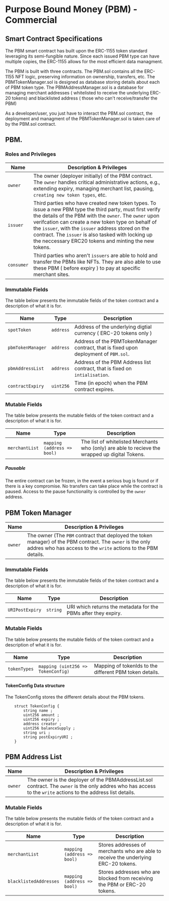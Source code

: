# Purpose Bound Money (PBM) - Commercial

## Smart Contract Specifications

The PBM smart contract has built upon the ERC-1155 token standard leveraging its semi-fungible nature. Since each issued PBM type can have multiple copies, the ERC-1155 allows for the most efficient data managment.

The PBM is built with three contracts. The PBM.sol contains all the ERC-1155 NFT logic, preserving information on ownership, transfers, etc. The PBMTokenManager.sol is designed as database storing details about each of PBM token type. The PBMAddressManager.sol is a database for managing merchant addresses ( whitelisted to receive the underlying ERC-20 tokens) and blacklisted address ( those who can't receive/transfer the PBM)

As a developer/user, you just have to interact the PBM.sol contract, the deployment and managment of the PBMTokenManager.sol is taken care of by the PBM.sol contract.

## PBM.

### Roles and Privileges

| Name       | Description & Privileges                                                                                                                                                                                                                                                                                                                                                                      |
| ---------- | --------------------------------------------------------------------------------------------------------------------------------------------------------------------------------------------------------------------------------------------------------------------------------------------------------------------------------------------------------------------------------------------- |
| `owner`    | The owner (deployer initially) of the PBM contract. The `owner` handles critical administrative actions, e.g., extending expiry, managing merchant list, pausing, `creating new token types`, etc.                                                                                                                                                                                            |
| `issuer`   | Third parties who have created new token types. To issue a new PBM type the third party, must first verify the details of the PBM with the `owner`. The `owner` upon verifcation can create a new token type on behalf of the `issuer`, with the `issuer` address stored on the contract. The `issuer` is also tasked with locking up the neccessary ERC20 tokens and minting the new tokens. |
| `consumer` | Third parties who aren't `issuers` are able to hold and transfer the PBMs like NFTs. They are also able to use these PBM ( before expiry ) to pay at specific merchant sites.                                                                                                                                                                                                                 |

### Immutable Fields

The table below presents the immutable fields of the token contract and a description of what it is for.

| Name              | Type      | Description                                                                          |
| ----------------- | --------- | ------------------------------------------------------------------------------------ |
| `spotToken`       | `address` | Address of the underlying digtial currency ( ERC-20 tokens only )                    |
| `pbmTokenManager` | `address` | Address of the PBMTokenManager contract, that is fixed upon deployment of `PBM.sol`. |
| `pbmAddressList`  | `address` | Address of the PBM Address list contract, that is fixed on `intialisation`.          |
| `contractExpiry`  | `uint256` | Time (in epoch) when the PBM contract expires.                                       |

### Mutable Fields

The table below presents the mutable fields of the token contract and a description of what it is for.

| Name           | Type                        | Description                                                                                     |
| -------------- | --------------------------- | ----------------------------------------------------------------------------------------------- |
| `merchantList` | `mapping (address => bool)` | The list of whitelisted Merchants who (only) are able to recieve the wrapped up digital Tokens. |

##### Pausable

The entire contract can be frozen, in the event a serious bug is found or if there is a key compromise. No transfers can take place while the contract is paused. Access to the pause functionality is controlled by the `owner` address.

## PBM Token Manager

| Name    | Description & Privileges                                                                                                                                                     |
| ------- | ---------------------------------------------------------------------------------------------------------------------------------------------------------------------------- |
| `owner` | The owner (The `PBM` contract that deployed the token manager) of the PBM contract. The `owner` is the only addres who has access to the `write` actions to the PBM details. |

### Immutable Fields

The table below presents the immutable fields of the token contract and a description of what it is for.

| Name            | Type     | Description                                                    |
| --------------- | -------- | -------------------------------------------------------------- |
| `URIPostExpiry` | `string` | URI which returns the metadata for the PBMs after they expiry. |

### Mutable Fields

The table below presents the mutable fields of the token contract and a description of what it is for.

| Name         | Type                               | Description                                             |
| ------------ | ---------------------------------- | ------------------------------------------------------- |
| `tokenTypes` | `mapping (uint256 => TokenConfig)` | Mapping of tokenIds to the different PBM token details. |

#### TokenConfig Data structure

The TokenConfig stores the different details about the PBM tokens.

```
    struct TokenConfig {
        string name ;
        uint256 amount ;
        uint256 expiry ;
        address creator ;
        uint256 balanceSupply ;
        string uri ;
        string postExpiryURI ;
    }

```

## PBM Address List

| Name    | Description & Privileges                                                                                                                                        |
| ------- | --------------------------------------------------------------------------------------------------------------------------------------------------------------- |
| `owner` | The owner is the deployer of the PBMAddressList.sol contract. The `owner` is the only addres who has access to the `write` actions to the address list details. |

### Mutable Fields

The table below presents the mutable fields of the token contract and a description of what it is for.

| Name                   | Type                        | Description                                                                         |
| ---------------------- | --------------------------- | ----------------------------------------------------------------------------------- |
| `merchantList`         | `mapping (address => bool)` | Stores addresses of merchants who are able to receive the underlying ERC-20 tokens. |
| `blacklistedAddresses` | `mapping (address => bool)` | Stores addresses who are blocked from receiving the PBM or ERC-20 tokens.           |
